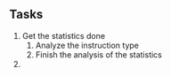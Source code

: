## Tasks
1. Get the statistics done
   1. Analyze the instruction type
   2. Finish the analysis of the statistics
2. 